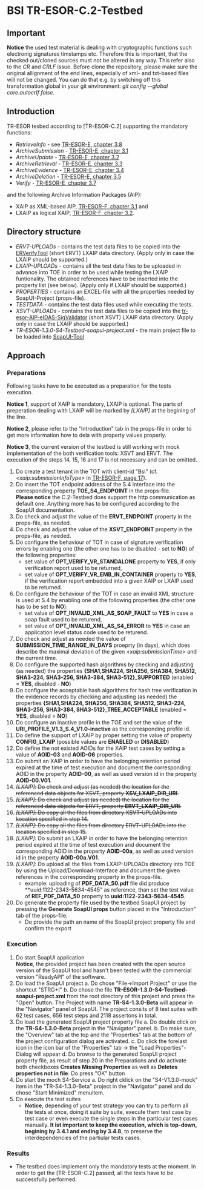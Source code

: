 # BSI TR-ESOR-C.2-Testbed

## Important

**Notice** the used test material is dealing with cryptographic functions such electronig signatures timstamps etc. Therefore this is important, that the checked out/cloned sources must not be altered in any way. This refer also to the *CR* and *CRLF* issue. Before clone the repository, please make sure the original allignment of the end lines, especially of xml- and txt-based files will not be changed. You can do that e.g. by switching off this transformation global in your git environment: *git config --global core.autocrlf false*.

## Introduction

TR-ESOR tesbed according to [TR-ESOR-C.2] supporting the mandatory functions:
+ *RetrieveInfo* - see [TR-ESOR-E, chapter 3.8](https://www.bsi.bund.de/SharedDocs/Downloads/DE/BSI/Publikationen/TechnischeRichtlinien/TR03125/BSI_TR_03125_Anlage_E_V1_3.pdf)
+ *ArchiveSubmission* - [TR-ESOR-E, chapter 3.1](https://www.bsi.bund.de/SharedDocs/Downloads/DE/BSI/Publikationen/TechnischeRichtlinien/TR03125/BSI_TR_03125_Anlage_E_V1_3.pdf)
+ *ArchiveUpdate* - [TR-ESOR-E, chapter 3.2](https://www.bsi.bund.de/SharedDocs/Downloads/DE/BSI/Publikationen/TechnischeRichtlinien/TR03125/BSI_TR_03125_Anlage_E_V1_3.pdf)
+ *ArchiveRetrieval* - [TR-ESOR-E, chapter 3.3](https://www.bsi.bund.de/SharedDocs/Downloads/DE/BSI/Publikationen/TechnischeRichtlinien/TR03125/BSI_TR_03125_Anlage_E_V1_3.pdf)
+ *ArchiveEvidence* - [TR-ESOR-E, chapter 3.4](https://www.bsi.bund.de/SharedDocs/Downloads/DE/BSI/Publikationen/TechnischeRichtlinien/TR03125/BSI_TR_03125_Anlage_E_V1_3.pdf)
+ *ArchiveDeletion* - [TR-ESOR-E, chapter 3.5](https://www.bsi.bund.de/SharedDocs/Downloads/DE/BSI/Publikationen/TechnischeRichtlinien/TR03125/BSI_TR_03125_Anlage_E_V1_3.pdf)
+ *Verify* - [TR-ESOR-E, chapter 3.7](https://www.bsi.bund.de/SharedDocs/Downloads/DE/BSI/Publikationen/TechnischeRichtlinien/TR03125/BSI_TR_03125_Anlage_E_V1_3.pdf)

and the following Archive Information Packages (AIP):
+ XAIP as XML-based AIP, [TR-ESOR-F, chapter 3.1](https://www.bsi.bund.de/SharedDocs/Downloads/DE/BSI/Publikationen/TechnischeRichtlinien/TR03125/BSI_TR_03125_Anlage_F_V1_3.pdf) and 
+ LXAIP as logical XAIP, [TR-ESOR-F, chapter 3.2](https://www.bsi.bund.de/SharedDocs/Downloads/DE/BSI/Publikationen/TechnischeRichtlinien/TR03125/BSI_TR_03125_Anlage_F_V1_3.pdf).

## Directory structure

+ *ERVT-UPLOADs* - contains the test data files to be copied into the [ERVerifyTool](https://github.com/de-bund-bsi-tr-esor/ERVerifyTool) (short ERVT) LXAIP data directory. (Apply only in case the LXAIP should be supported.)
+ *LXAIP-UPLOADs* - contains all the test data files to be uploaded in advance into TOE in order to be used while testing the LXAIP funtionality. The obtained references have to be inserted into the property list (see below). (Apply only if LXAIP should be supported.)
+ *PROPERTIES* - contains an EXCEL-file with all the properties needed by SoapUI-Project (props-file).
+ *TESTDATA* - contains the test data files used while executing the tests.
+ *XSVT-UPLOADs* - contains the test data files to be copied into the [tr-esor-AIP-eIDAS-SigValidator](https://github.com/de-bund-bsi-tr-esor/tr-esor-AIP-eIDAS-SigValidator)  (short XSVT) LXAIP data directory. (Apply only in case the LXAIP should be supported.)
+ *TR-ESOR-1.3.0-S4-Testbed-soapui-project.xml* - the main project file to be loaded into [SoapUI-Tool](https://www.soapui.org/downloads/soapui/)

## Approach
### Preparations

Following tasks have to be executed as a preparation for the tests execution. 

**Notice 1**, support of XAIP is mandatory, LXAIP is optional. The parts of preperation dealing with LXAIP will be marked by *[LXAIP]* at the begining of the line.

**Notice 2**, please refer to the "Introduction" tab in the props-file in order to get more information how to dela with property values properly.

**Notice 3**, the current version of the testbed is still working with mock implementation of the both verification tools: XSVT and ERVT. The execution of the steps 14, 15, 16 and 17 is not necessary and can be omitted.

1. Do create a test tenant in the TOT with client-id "Bsi" (cf. *\<xaip:submissionInfoType\>* in [TR-ESOR-F, page 17](https://www.bsi.bund.de/SharedDocs/Downloads/DE/BSI/Publikationen/TechnischeRichtlinien/TR03125/BSI_TR_03125_Anlage_F_V1_3.pdf)).
2. Do insert the TOT endpoint address of the S.4 interface into the corresponding property **TOE_S4_ENDPOINT** in the props-file. </br>**Please notice** the C.2-Testbed does support the http communication as default one. Anything more has to be configured according to the SoapUI documentation.
3. Do check and adjust the value of the **ERVT_ENDPOINT** property in the props-file, as needed.
4. Do check and adjust the value of the **XSVT_ENDPOINT** property in the props-file, as needed.
5. Do configure the behaviour of TOT in case of signature verification errors by enabling one (the other one has to be disabled - set to **NO**) of the following properties:
	- set value of **OPT_VERIFY_VR_STANDALONE** property to **YES**, if only verification report used to be returned,
	- set value of **OPT_VERIFY_VR_EMB_IN_CONTAINER** property to **YES**, if the verification report embedded into a given XAIP or LXAIP used to be returned.
6. Do configure the behaviour of the TOT in case an invalid XML structure is used at S.4 by enabling one of the following properties (the other one has to be set to **NO**):
	- set value of **OPT_INVALID_XML_AS_SOAP_FAULT** to **YES** in case a soap fault used to be returend,
	- set value of **OPT_INVALID_XML_AS_S4_ERROR** to **YES** in case an application level status code used to be returend.
7. Do check and adjust as needed the value of **SUBMISSION_TIME_RANGE_IN_DAYS** proeprty (in days), which does describe the maximal deviation of the given *\<xaip:submissionTime\>* and the current time.
8. Do configure the supported hash algorithms by checking and adjusting (as needed) the properties **\{SHA1,SHA224, SHA256, SHA384, SHA512, SHA3-224, SHA3-256, SHA3-384, SHA3-512\}_SUPPORTED** (enabled = **YES**, disabled - **NO**)
9. Do configure the acceptable hash algorithms for hash tree verification in the evidence records by checking and adjusting (as needed) the properties **\{SHA1,SHA224, SHA256, SHA384, SHA512, SHA3-224, SHA3-256, SHA3-384, SHA3-512\}_TREE_ACCEPTABLE** (enabled = **YES**, disabled = **NO**)
10. Do configure an inactive profile in the TOE and set the value of the **URI_PROFILE_V1.3_S.4_V1.0-inactive** as the corresponding profile id.
11. Do define the support of LXAIP by proper setting the value of property **CONFIG_LXAIP** (possible values are **ENABLED** or **DISABLED**)
12. Do define the not existed AOIDs for the XAIP test cases by setting a value of **AOID-03** and **AOID-06** properties.
13. Do submit an XAIP in order to have the belonging retention period expired at the time of test execution and document the corresponding AOID in the property **AOID-00**, as well as used version id in the property **AOID-00.V01**.
14. ~~*[LXAIP]*: Do check and adjust (as needed) the location for the referenced data objects for XSVT, property **XSV_LXAIP_DIR_URI**.~~
15. ~~*[LXAIP]*: Do check and adjust (as needed) the location for the referenced data objects for ERVT, property **ERVT_LXAIP_DIR_URI**.~~
16. ~~*[LXAIP]*: Do copy all the files from directory XSVT-UPLOADs into kocation specified in step 14.~~
17. ~~*[LXAIP]*: Do copy all the files from directory ERVT-UPLOADs into the location specified in step 15.~~
18. *[LXAIP]*: Do submit an LXAIP in order to have the belonging retention period expired at the time of test execution and document the corresponding AOID in the property **AOID-00a**, as well as used version id in the property **AOID-00a.V01**.
19. *[LXAIP]*: Do upload all the files from LXAIP-UPLOADs directory into TOE by using the Upload/Download-Interface and document the given references in the corresponding property in the props-file. 
	+ example: uploading of **PDF_DATA_50.pdf** file did produce **uuid:1122-2343-5634-4545" as reference, than set the test value of **REF_PDF_DATA_50** property to **uuid:1122-2343-5634-4545**.
20. Do generate the property file used by the testbed SoapUI project by pressing the **Generate SoapUI props** button placed in the "Introduction" tab of the props-file.
	+ Do provide the path an name of the SoapUI project property file and confirm the export

### Execution

1. Do start SoapUI application </br> **Notice**, the provided project has been created with the open source version of the SoapUI tool and hasn't been tested with the commercial version "ReadyAPI" of the software.
2. Do load the SoapUI project
	a. Do chose "File->Import Project" or use the shortcut "STRG+I"
	b. Do chose the file **TR-ESOR-1.3.0-S4-Testbed-soapui-project.xml** from the root directory of this project and press the "Open" button. The Project with name **TR-S4-1.3.0-Beta** will appear in the "Navigator" panel of SoapUI. The project consits of 8 test suites with 62 test cases, 656 test steps and 2118 assertons in total.
3. Do load the generated SoapUI project property file
	a. Do double click on the **TR-S4-1.3.0-Beta** project in the "Navigator" panel.
	b. Do make sure, the "Overview" tab at the top and the "Properties" tab at the bottom of the project configuration dialog are activated.
	c. Do click the forelast icon in the icon bar of the "Properties" tab -> the "Load Properties"-Dialog will appear
	d. Do browse to the generated SoapUI project property file, as result of step 20 in the Preparations and do activate both checkboxes **Creates Missing Properties** as well as **Deletes properties not in file**. Do press "OK" button
4. Do start the moch S4-Service
	a. Do right cklick on the "S4-V1.3.0-mock" item in the "TR-S4-1.3.0-Beta" project in the "Navigator" panel and do chose "Start Minimized" menuitem.
5. Do execute the test suites
	+ **Notice**, depending of your test strategy you can try to perform all the tests at once, doing it suite by suite, execute them test case by test case or even execute the single steps in the particular test cases manually. **It ist important to keep the execution, which is top-down, begining by 3.4.1 and ending by 3.4.8**, to preserve the interdependencies of the partiular tests cases.

### Results
* The testbed does implement only the mandatory tests at the moment. In order to get the [TR-ESOR-C.2] passed, all the tests have to be successfully performed.
